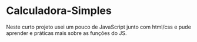 # Calculadora-Simples
Neste curto projeto usei um pouco de JavaScript junto com html/css e pude aprender e práticas mais sobre as funções do JS.
